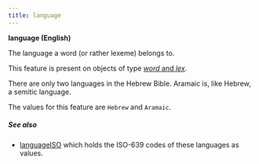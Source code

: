 ```yaml
---
title: language
---
```


**language (English)**


The language a word (or rather lexeme) belongs to.

This feature is present on objects of type [*word* and *lex*](otype.md).

There are only two languages in the Hebrew Bible.
Aramaic is, like Hebrew, a semitic language.

The values for this feature are `Hebrew` and `Aramaic`.

##### See also

* [languageISO](languageISO.md)
  which holds the ISO-639 codes of these languages as values.
